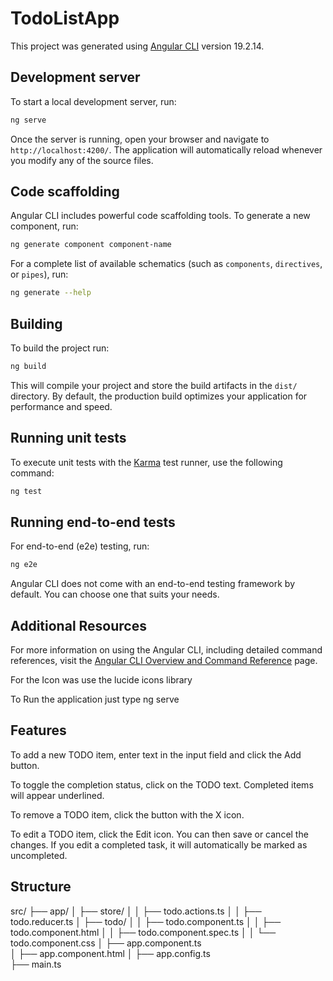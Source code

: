# TodoListApp

This project was generated using [Angular CLI](https://github.com/angular/angular-cli) version 19.2.14.

## Development server

To start a local development server, run:

```bash
ng serve
```

Once the server is running, open your browser and navigate to `http://localhost:4200/`. The application will automatically reload whenever you modify any of the source files.

## Code scaffolding

Angular CLI includes powerful code scaffolding tools. To generate a new component, run:

```bash
ng generate component component-name
```

For a complete list of available schematics (such as `components`, `directives`, or `pipes`), run:

```bash
ng generate --help
```

## Building

To build the project run:

```bash
ng build
```

This will compile your project and store the build artifacts in the `dist/` directory. By default, the production build optimizes your application for performance and speed.

## Running unit tests

To execute unit tests with the [Karma](https://karma-runner.github.io) test runner, use the following command:

```bash
ng test
```

## Running end-to-end tests

For end-to-end (e2e) testing, run:

```bash
ng e2e
```

Angular CLI does not come with an end-to-end testing framework by default. You can choose one that suits your needs.

## Additional Resources

For more information on using the Angular CLI, including detailed command references, visit the [Angular CLI Overview and Command Reference](https://angular.dev/tools/cli) page.

For the Icon was use the lucide icons library

To Run the application just type ng serve

## Features

To add a new TODO item, enter text in the input field and click the Add button.

To toggle the completion status, click on the TODO text. Completed items will appear underlined.

To remove a TODO item, click the button with the X icon.

To edit a TODO item, click the Edit icon. You can then save or cancel the changes. If you edit a completed task, it will automatically be marked as uncompleted.

## Structure

src/
├── app/
│ ├── store/
│ │ ├── todo.actions.ts
│ │ ├── todo.reducer.ts
│ ├── todo/
│ │ ├── todo.component.ts
│ │ ├── todo.component.html
│ │ ├── todo.component.spec.ts
│ │ └── todo.component.css
│ ├── app.component.ts  
│ ├── app.component.html
│ ├── app.config.ts  
├── main.ts
